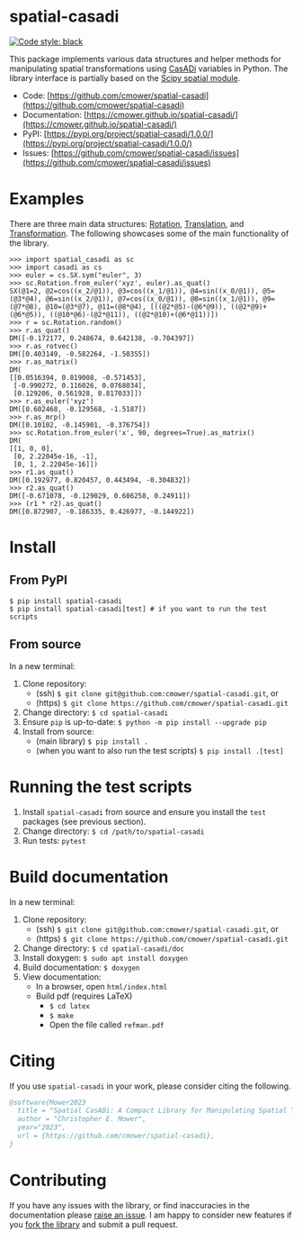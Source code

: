 # spatial-casadi

[![Code style: black](https://img.shields.io/badge/code%20style-black-000000.svg)](https://github.com/psf/black)

This package implements various data structures and helper methods for manipulating spatial transformations using [CasADi](https://web.casadi.org/) variables in Python.
The library interface is partially based on the [Scipy spatial module](https://docs.scipy.org/doc/scipy/reference/spatial.html).


- Code: [https://github.com/cmower/spatial-casadi](https://github.com/cmower/spatial-casadi)
- Documentation: [https://cmower.github.io/spatial-casadi/](https://cmower.github.io/spatial-casadi/)
- PyPI: [https://pypi.org/project/spatial-casadi/1.0.0/](https://pypi.org/project/spatial-casadi/1.0.0/)
- Issues: [https://github.com/cmower/spatial-casadi/issues](https://github.com/cmower/spatial-casadi/issues)

# Examples

There are three main data structures: [Rotation](https://cmower.github.io/spatial-casadi/classspatial__casadi_1_1spatial_1_1Rotation.html), [Translation](https://cmower.github.io/spatial-casadi/classspatial__casadi_1_1spatial_1_1Translation.html), and [Transformation](https://cmower.github.io/spatial-casadi/classspatial__casadi_1_1spatial_1_1Transformation.html).
The following showcases some of the main functionality of the library.

```
>>> import spatial_casadi as sc
>>> import casadi as cs
>>> euler = cs.SX.sym("euler", 3)
>>> sc.Rotation.from_euler('xyz', euler).as_quat()
SX(@1=2, @2=cos((x_2/@1)), @3=cos((x_1/@1)), @4=sin((x_0/@1)), @5=(@3*@4), @6=sin((x_2/@1)), @7=cos((x_0/@1)), @8=sin((x_1/@1)), @9=(@7*@8), @10=(@3*@7), @11=(@8*@4), [((@2*@5)-(@6*@9)), ((@2*@9)+(@6*@5)), ((@10*@6)-(@2*@11)), ((@2*@10)+(@6*@11))])
>>> r = sc.Rotation.random()
>>> r.as_quat()
DM([-0.172177, 0.248674, 0.642138, -0.704397])
>>> r.as_rotvec()
DM([0.403149, -0.582264, -1.50355])
>>> r.as_matrix()
DM(
[[0.0516394, 0.819008, -0.571453],
 [-0.990272, 0.116026, 0.0768034],
 [0.129206, 0.561928, 0.817033]])
>>> r.as_euler('xyz')
DM([0.602468, -0.129568, -1.5187])
>>> r.as_mrp()
DM([0.10102, -0.145901, -0.376754])
>>> sc.Rotation.from_euler('x', 90, degrees=True).as_matrix()
DM(
[[1, 0, 0],
 [0, 2.22045e-16, -1],
 [0, 1, 2.22045e-16]])
>>> r1.as_quat()
DM([0.192977, 0.820457, 0.443494, -0.304832])
>>> r2.as_quat()
DM([-0.671078, -0.129029, 0.686258, 0.24911])
>>> (r1 * r2).as_quat()
DM([0.872907, -0.186335, 0.426977, -0.144922])
```

# Install

## From PyPI

```shell
$ pip install spatial-casadi
$ pip install spatial-casadi[test] # if you want to run the test scripts
```

## From source

In a new terminal:
1. Clone repository:
   - (ssh) `$ git clone git@github.com:cmower/spatial-casadi.git`, or
   - (https) `$ git clone https://github.com/cmower/spatial-casadi.git`
2. Change directory: `$ cd spatial-casadi`
3. Ensure `pip` is up-to-date: `$ python -m pip install --upgrade pip`
3. Install from source:
   - (main library) `$ pip install .`
   - (when you want to also run the test scripts) `$ pip install .[test]`

# Running the test scripts

1. Install `spatial-casadi` from source and ensure you install the `test` packages (see previous section).
2. Change directory: `$ cd /path/to/spatial-casadi`
3. Run tests: `pytest`

# Build documentation

In a new terminal:
1. Clone repository:
   - (ssh) `$ git clone git@github.com:cmower/spatial-casadi.git`, or
   - (https) `$ git clone https://github.com/cmower/spatial-casadi.git`
2. Change directory: `$ cd spatial-casadi/doc`
3. Install doxygen: `$ sudo apt install doxygen`
4. Build documentation: `$ doxygen`
5. View documentation:
   - In a browser, open `html/index.html`
   - Build pdf (requires LaTeX)
	 - `$ cd latex`
	 - `$ make`
	 - Open the file called `refman.pdf`

# Citing

If you use `spatial-casadi` in your work, please consider citing the following.

```bibtex
@software{Mower2023
  title = "Spatial CasADi: A Compact Library for Manipulating Spatial Transformations",
  author = "Christopher E. Mower",
  year="2023",
  url = {https://github.com/cmower/spatial-casadi},
}
```

# Contributing

If you have any issues with the library, or find inaccuracies in the documentation please [raise an issue](https://github.com/cmower/spatial-casadi/issues/new/choose).
I am happy to consider new features if you [fork the library](https://github.com/cmower/spatial-casadi/fork) and submit a pull request.
